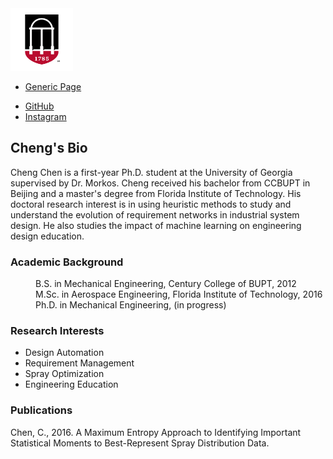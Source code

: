 
<img src= "favicon.png" width="100">

<ul class="links">
  <li><a href ="generic.html">Generic Page</a></li>
</ul>

<ul class="icons">
  <li><a href ="#" class="icon fa-github"><span class="label">GitHub</span></a></li>
  <li><a href ="#" class="icon fa-linkedin"><span class="label">Instagram</span></a></li>
</ul>

## Cheng's Bio

Cheng Chen is a first-year Ph.D. student at the University of Georgia supervised by Dr. Morkos. Cheng received his bachelor from CCBUPT in Beijing and a master's degree from Florida Institute of Technology. His doctoral research interest is in using heuristic methods to study and understand the evolution of requirement networks in industrial system design. He also studies the impact of machine learning on engineering design education.  


### Academic Background
<dl>
  <dd>B.S. in Mechanical Engineering, Century College of BUPT, 2012</dd>
  <dd>M.Sc. in Aerospace Engineering, Florida Institute of Technology, 2016</dd>
  <dd>Ph.D. in Mechanical Engineering, (in progress)</dd>
</dl>

### Research Interests
<ul>
  <li>Design Automation</li>
  <li>Requirement Management</li>
  <li>Spray Optimization</li>
  <li>Engineering Education</li>
</ul> 

### Publications
Chen, C., 2016. A Maximum Entropy Approach to Identifying Important Statistical Moments to Best-Represent Spray Distribution Data.


<!--
```markdown
Syntax highlighted code block

# Header 1
## Header 2
### Header 3

- Bulleted
- List

1. Numbered
2. List
 
**Bold** and _Italic_ and `Code` text

[Link](url) and ![Image](src)
```
For more details see [GitHub Flavored Markdown](https://guides.github.com/features/mastering-markdown/).
### Jekyll Themes
Your Pages site will use the layout and styles from the Jekyll theme you have selected in your [repository settings](https://github.com/ChengC2019/Webpage/settings). The name of this theme is saved in the Jekyll `_config.yml` configuration file.

### Support or Contact
Having trouble with Pages? Check out our [documentation](https://help.github.com/categories/github-pages-basics/) or [contact support](https://github.com/contact) and we’ll help you sort it out.
-->
